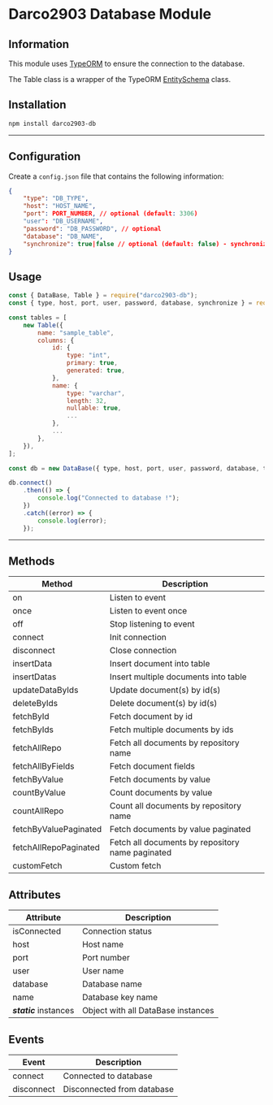 # Darco2903 Database Module

## Information

This module uses [TypeORM](https://typeorm.io/) to ensure the connection to the database.

The Table class is a wrapper of the TypeORM [EntitySchema](https://typeorm.io/usage-with-javascript#entitycategoryjs) class.

## Installation

```bash
npm install darco2903-db
```

---

## Configuration

Create a `config.json` file that contains the following information:

```json
{
    "type": "DB_TYPE",
    "host": "HOST_NAME",
    "port": PORT_NUMBER, // optional (default: 3306)
    "user": "DB_USERNAME",
    "password": "DB_PASSWORD", // optional
    "database": "DB_NAME",
    "synchronize": true|false // optional (default: false) - synchronize tables with database on connection
}
```

## Usage

```js
const { DataBase, Table } = require("darco2903-db");
const { type, host, port, user, password, database, synchronize } = require("./config.json");

const tables = [
    new Table({
        name: "sample_table",
        columns: {
            id: {
                type: "int",
                primary: true,
                generated: true,
            },
            name: {
                type: "varchar",
                length: 32,
                nullable: true,
                ...
            },
            ...
        },
    }),
];

const db = new DataBase({ type, host, port, user, password, database, tables, synchronize });

db.connect()
    .then(() => {
        console.log("Connected to database !");
    })
    .catch((error) => {
        console.log(error);
    });
```

---

## Methods

| Method                | Description                                      |
| --------------------- | ------------------------------------------------ |
| on                    | Listen to event                                  |
| once                  | Listen to event once                             |
| off                   | Stop listening to event                          |
| connect               | Init connection                                  |
| disconnect            | Close connection                                 |
| insertData            | Insert document into table                       |
| insertDatas           | Insert multiple documents into table             |
| updateDataByIds       | Update document(s) by id(s)                      |
| deleteByIds           | Delete document(s) by id(s)                      |
| fetchById             | Fetch document by id                             |
| fetchByIds            | Fetch multiple documents by ids                  |
| fetchAllRepo          | Fetch all documents by repository name           |
| fetchAllByFields      | Fetch document fields                            |
| fetchByValue          | Fetch documents by value                         |
| countByValue          | Count documents by value                         |
| countAllRepo          | Count all documents by repository name           |
| fetchByValuePaginated | Fetch documents by value paginated               |
| fetchAllRepoPaginated | Fetch all documents by repository name paginated |
| customFetch           | Custom fetch                                     |

## Attributes

| Attribute              | Description                        |
| ---------------------- | ---------------------------------- |
| isConnected            | Connection status                  |
| host                   | Host name                          |
| port                   | Port number                        |
| user                   | User name                          |
| database               | Database name                      |
| name                   | Database key name                  |
| **_static_** instances | Object with all DataBase instances |

## Events

| Event      | Description                |
| ---------- | -------------------------- |
| connect    | Connected to database      |
| disconnect | Disconnected from database |
